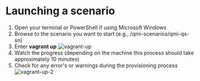 # Launching a scenario

1. Open your terminal or PowerShell if using Microsoft Windows
2. Browse to the scenario you want to start (e.g., /qmi-scenarios/qmi-qs-sn)
3. Enter __vagrant up__
![vagrant-up](../img/vagrant-up.png)
4. Watch the progress (depending on the machine this process should take approximately 10 minutes)
5. Check for any error's or warnings during the provisioning process
![vagrant-up-2](../img/vagrant-up-2.png)
